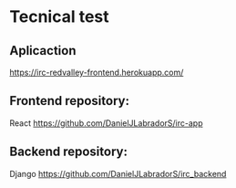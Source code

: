 # Tecnical test

## Aplicaction 

https://irc-redvalley-frontend.herokuapp.com/

## Frontend repository:
React
https://github.com/DanielJLabradorS/irc-app

## Backend repository:
Django
https://github.com/DanielJLabradorS/irc_backend
